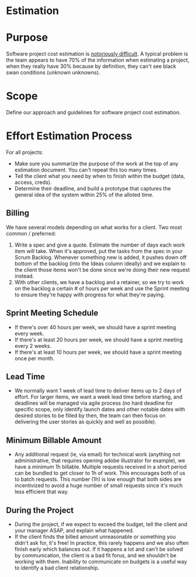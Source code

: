 # Estimation

# Purpose

Software project cost estimation is [notoriously difficult](https://erikbern.com/2019/04/15/why-software-projects-take-longer-than-you-think-a-statistical-model.html). A typical problem is the team appears to have 70% of the information when estimating a project, when they really have 30% because by definition, they can't see black swan conditions (unknown unknowns).

# Scope

Define our approach and guidelines for software project cost estimation.

# Effort Estimation Process

For all projects:
  * Make sure you summarize the purpose of the work at the top of any estimation document. You can't repeat this too many times.
  * Tell the client what you need by when to finish within the budget (data, access, creds).
  * Determine their deadline, and build a prototype that captures the general idea of the system within 25% of the alloted time.
  
## Billing

We have several models depending on what works for a client. Two most common / preferred:
1. Write a spec and give a quote. Estimate the number of days each work item will take. When it's approved, put the tasks from the spec in your Scrum Backlog. Whenever something new is added, it pushes down off bottom of the backlog (into the Ideas column ideally) and we explain to the client those items won't be done since we're doing their new request instead.
2. With other clients, we have a backlog and a retainer, so we try to work on the backlog a certain # of hours per week and use the Sprint meeting to ensure they're happy with progress for what they're paying.

## Sprint Meeting Schedule
  * If there's over 40 hours per week, we should have a sprint meeting every week.
  * If there's at least 20 hours per week, we should have a sprint meeting every 2 weeks.
  * If there's at least 10 hours per week, we should have a sprint meeting once per month.

## Lead Time
  * We normally want 1 week of lead time to deliver items up to 2 days of effort. For larger items, we want a week lead time before starting, and deadlines will be managed via agile process (no hard deadline for specific scope, only identify launch dates and other notable dates with desired stories to be filled by then, the team can then focus on delivering the user stories as quickly and well as possible).
  
## Minimum Billable Amount
  * Any additional request (ie, via email) for technical work (anything not administrative, that requires opening adobe illustrator for example), we have a minimum 1h billable. Multiple requests received in a short period can be bundled to get closer to 1h of work. This encourages both of us to batch requests. This number (1h) is low enough that both sides are incentivized to avoid a huge number of small requests since it's much less efficient that way.

## During the Project

  * During the project, if we expect to exceed the budget, tell the client and your manager ASAP, and explain what happened.
  * If the client finds the billed amount unreasonable or something you didn't ask for, it's free! In practice, this rarely happens and we also often finish early which balances out. If it happens a lot and can't be solved by communication, the client is a bad fit forus, and we shouldn't be working with them. Inability to communicate on budgets is a useful way to identify a bad client relationship.


